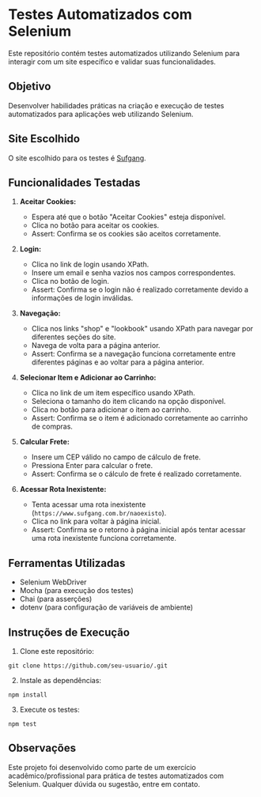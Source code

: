# Testes Automatizados com Selenium

Este repositório contém testes automatizados utilizando Selenium para interagir com um site específico e validar suas funcionalidades.

## Objetivo

Desenvolver habilidades práticas na criação e execução de testes automatizados para aplicações web utilizando Selenium.

## Site Escolhido

O site escolhido para os testes é [Sufgang](https://www.sufgang.com.br/).

## Funcionalidades Testadas

1. **Aceitar Cookies:**
   - Espera até que o botão "Aceitar Cookies" esteja disponível.
   - Clica no botão para aceitar os cookies.
   - Assert: Confirma se os cookies são aceitos corretamente.

2. **Login:**
   - Clica no link de login usando XPath.
   - Insere um email e senha vazios nos campos correspondentes.
   - Clica no botão de login.
   - Assert: Confirma se o login não é realizado corretamente devido a informações de login inválidas.

3. **Navegação:**
   - Clica nos links "shop" e "lookbook" usando XPath para navegar por diferentes seções do site.
   - Navega de volta para a página anterior.
   - Assert: Confirma se a navegação funciona corretamente entre diferentes páginas e ao voltar para a página anterior.

4. **Selecionar Item e Adicionar ao Carrinho:**
   - Clica no link de um item específico usando XPath.
   - Seleciona o tamanho do item clicando na opção disponível.
   - Clica no botão para adicionar o item ao carrinho.
   - Assert: Confirma se o item é adicionado corretamente ao carrinho de compras.

5. **Calcular Frete:**
   - Insere um CEP válido no campo de cálculo de frete.
   - Pressiona Enter para calcular o frete.
   - Assert: Confirma se o cálculo de frete é realizado corretamente.

6. **Acessar Rota Inexistente:**
   - Tenta acessar uma rota inexistente (`https://www.sufgang.com.br/naoexisto`).
   - Clica no link para voltar à página inicial.
   - Assert: Confirma se o retorno à página inicial após tentar acessar uma rota inexistente funciona corretamente.

## Ferramentas Utilizadas

- Selenium WebDriver
- Mocha (para execução dos testes)
- Chai (para asserções)
- dotenv (para configuração de variáveis de ambiente)

## Instruções de Execução

1. Clone este repositório: 
```
git clone https://github.com/seu-usuario/.git
```
2. Instale as dependências:
```
npm install
```
3. Execute os testes:
```
npm test
```

## Observações

Este projeto foi desenvolvido como parte de um exercício acadêmico/profissional para prática de testes automatizados com Selenium. Qualquer dúvida ou sugestão, entre em contato.
